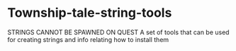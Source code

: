 # Township-tale-string-tools
STRINGS CANNOT BE SPAWNED ON QUEST
A set of tools that can be used for creating strings and info relating how to install them
